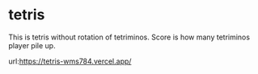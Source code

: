 # tetris
This is tetris without rotation of tetriminos.
Score is how many tetriminos player pile up.

url:https://tetris-wms784.vercel.app/
